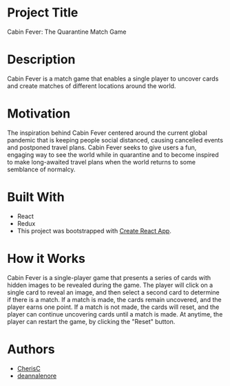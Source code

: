# Project Title
Cabin Fever: The Quarantine Match Game

# Description
Cabin Fever is a match game that enables a single player to uncover cards and create matches of different locations around the world. 

# Motivation
The inspiration behind Cabin Fever centered around the current global pandemic that is keeping people social distanced, causing cancelled events and postponed travel plans. Cabin Fever seeks to give users a fun, engaging way to see the world while in quarantine and to become inspired to make long-awaited travel plans when the world returns to some semblance of normalcy. 

# Built With
- React
- Redux
- This project was bootstrapped with [Create React App](https://github.com/facebook/create-react-app).

# How it Works
Cabin Fever is a single-player game that presents a series of cards with hidden images to be revealed during the game. The player will click on a single card to reveal an image, and then select a second card to determine if there is a match. If a match is made, the cards remain uncovered, and the player earns one point. If a match is not made, the cards will reset, and the player can continue uncovering cards until a match is made. At anytime, the player can restart the game, by clicking the "Reset" button. 

# Authors
* [CherisC](https://github.com/CherisC)
* [deannalenore](https://github.com/deannalenore)


